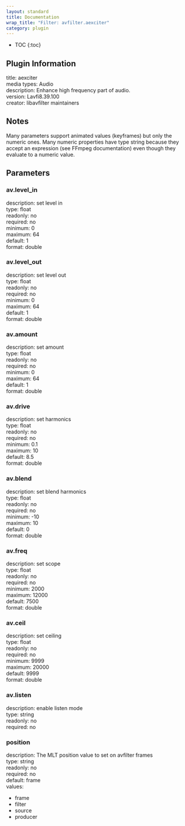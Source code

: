 ```yaml
---
layout: standard
title: Documentation
wrap_title: "Filter: avfilter.aexciter"
category: plugin
---
```

* TOC
{:toc}

## Plugin Information

title: aexciter  
media types:
Audio  
description: Enhance high frequency part of audio.  
version: Lavfi8.39.100  
creator: libavfilter maintainers  

## Notes

Many parameters support animated values (keyframes) but only the numeric ones. Many numeric properties have type string because they accept an expression (see FFmpeg documentation) even though they evaluate to a numeric value.

## Parameters

### av.level_in

  
description:
set level in  
type: float  
readonly: no  
required: no  
minimum: 0  
maximum: 64  
default: 1  
format: double  

### av.level_out

  
description:
set level out  
type: float  
readonly: no  
required: no  
minimum: 0  
maximum: 64  
default: 1  
format: double  

### av.amount

  
description:
set amount  
type: float  
readonly: no  
required: no  
minimum: 0  
maximum: 64  
default: 1  
format: double  

### av.drive

  
description:
set harmonics  
type: float  
readonly: no  
required: no  
minimum: 0.1  
maximum: 10  
default: 8.5  
format: double  

### av.blend

  
description:
set blend harmonics  
type: float  
readonly: no  
required: no  
minimum: -10  
maximum: 10  
default: 0  
format: double  

### av.freq

  
description:
set scope  
type: float  
readonly: no  
required: no  
minimum: 2000  
maximum: 12000  
default: 7500  
format: double  

### av.ceil

  
description:
set ceiling  
type: float  
readonly: no  
required: no  
minimum: 9999  
maximum: 20000  
default: 9999  
format: double  

### av.listen

  
description:
enable listen mode  
type: string  
readonly: no  
required: no  

### position

  
description:
The MLT position value to set on avfilter frames  
type: string  
readonly: no  
required: no  
default: frame  
values:  

* frame
* filter
* source
* producer

